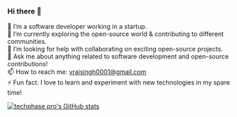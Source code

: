 ### Hi there 👋

<!-- **TechnoPhasePRO/TechnoPhasePRO** is a ✨ _special_ ✨ repository because its `README.md` (this file) appears on your GitHub profile. -->

🔭 I’m a software developer working in a startup.  
🌱 I’m currently exploring the open-source world & contributing to different communities.  
🤔 I’m looking for help with collaborating on exciting open-source projects.  
💬 Ask me about anything related to software development and open-source contributions!  
📫 How to reach me: yrajsingh0001@gmail.com  
⚡ Fun fact: I love to learn and experiment with new technologies in my spare time!

[![techphase pro's GitHub stats](https://github-readme-stats.vercel.app/api?username=TechnoPhasePRO)](https://github.com/anuraghazra/github-readme-stats)
